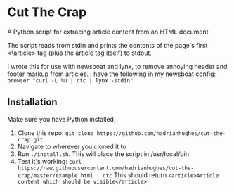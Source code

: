 # Cut The Crap

A Python script for extracing article content from an HTML document

The script reads from stdin and prints the contents of the page's first <\article> tag (plus the article tag itself) to stdout.

I wrote this for use with newsboat and lynx, to remove annoying header and footer markup from articles. I have the following in my newsboat config: `browser "curl -L %u | ctc | lynx -stdin"`

## Installation

Make sure you have Python installed.

1. Clone this repo: `git clone https://github.com/hadrianhughes/cut-the-crap.git`
2. Navigate to wherever you cloned it to
3. Run `./install.sh`. This will place the script in /usr/local/bin
4. Test it's working: `curl https://raw.githubusercontent.com/hadrianhughes/cut-the-crap/master/example.html | ctc` This should return `<article>Article content which should be visible</article>`
